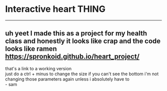 # Interactive heart THING
------------------------
uh yeet I made this as a project for my health class and honestly it looks like crap and the code looks like ramen <br>
https://spronkoid.github.io/heart_project/
------------------------
that's a link to a working version <br>
just do a ctrl + minus to change the size if you can't see the bottom i'm not changing those parameters again unless i absolutely have to 
<br>- sam
